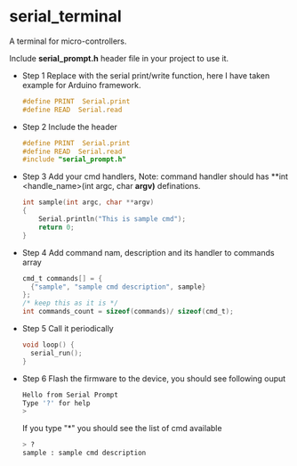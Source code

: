 # serial_terminal
A terminal for micro-controllers.

Include **serial_prompt.h** header file in your project to use it.

* Step 1
  Replace with the serial print/write function, here I have taken
  example for Arduino framework.
  ```c
  #define PRINT  Serial.print
  #define READ  Serial.read
  ```
* Step 2
  Include the header
  ```c
  #define PRINT  Serial.print
  #define READ  Serial.read
  #include "serial_prompt.h"
  ```
* Step 3
  Add your cmd handlers,
  Note: command handler should has
  **int <handle_name>(int argc, char **argv)** definations.
  ```c
  int sample(int argc, char **argv)
  {
      Serial.println("This is sample cmd");
      return 0;
  }
  ```
* Step 4
  Add command nam, description and its handler to commands array
  ```c
  cmd_t commands[] = {
    {"sample", "sample cmd description", sample}
  };
  /* keep this as it is */
  int commands_count = sizeof(commands)/ sizeof(cmd_t);
  ```
* Step 5
  Call it periodically
  ```c
  void loop() {
    serial_run();
  }
  ```
* Step 6 Flash the firmware to the device, you should see following ouput
  ```bash
  Hello from Serial Prompt
  Type '?' for help
  >
  ```
  If you type "*" you should see the list of cmd available
  ```bash
  > ?
  sample : sample cmd description
  ```
